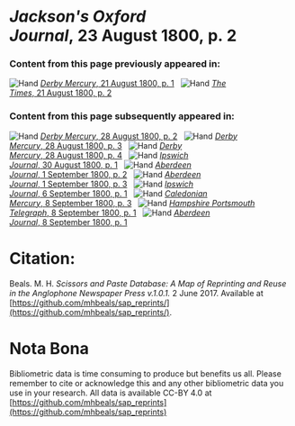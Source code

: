 # *Jackson's Oxford Journal*, 23 August 1800, p. 2  
  
### Content from this page previously appeared in:  
![Hand](http://scissorsandpaste.net/wp-content/uploads/2017/06/smallhandpointer.png) [*Derby Mercury*, 21 August 1800, p. 1](https://mhbeals.github.io/sap_html/Derby-Mercury/Derby-Mercury-21-August-1800-p-1)  
![Hand](http://scissorsandpaste.net/wp-content/uploads/2017/06/smallhandpointer.png) [*The Times*, 21 August 1800, p. 2](https://mhbeals.github.io/sap_html/The-Times/The-Times-21-August-1800-p-2)  
  
### Content from this page subsequently appeared in:  
![Hand](http://scissorsandpaste.net/wp-content/uploads/2017/06/smallhandpointer.png) [*Derby Mercury*, 28 August 1800, p. 2](https://mhbeals.github.io/sap_html/Derby-Mercury/Derby-Mercury-28-August-1800-p-2)  
![Hand](http://scissorsandpaste.net/wp-content/uploads/2017/06/smallhandpointer.png) [*Derby Mercury*, 28 August 1800, p. 3](https://mhbeals.github.io/sap_html/Derby-Mercury/Derby-Mercury-28-August-1800-p-3)  
![Hand](http://scissorsandpaste.net/wp-content/uploads/2017/06/smallhandpointer.png) [*Derby Mercury*, 28 August 1800, p. 4](https://mhbeals.github.io/sap_html/Derby-Mercury/Derby-Mercury-28-August-1800-p-4)  
![Hand](http://scissorsandpaste.net/wp-content/uploads/2017/06/smallhandpointer.png) [*Ipswich Journal*, 30 August 1800, p. 1](https://mhbeals.github.io/sap_html/Ipswich-Journal/Ipswich-Journal-30-August-1800-p-1)  
![Hand](http://scissorsandpaste.net/wp-content/uploads/2017/06/smallhandpointer.png) [*Aberdeen Journal*, 1 September 1800, p. 2](https://mhbeals.github.io/sap_html/Aberdeen-Journal/Aberdeen-Journal-1-September-1800-p-2)  
![Hand](http://scissorsandpaste.net/wp-content/uploads/2017/06/smallhandpointer.png) [*Aberdeen Journal*, 1 September 1800, p. 3](https://mhbeals.github.io/sap_html/Aberdeen-Journal/Aberdeen-Journal-1-September-1800-p-3)  
![Hand](http://scissorsandpaste.net/wp-content/uploads/2017/06/smallhandpointer.png) [*Ipswich Journal*, 6 September 1800, p. 1](https://mhbeals.github.io/sap_html/Ipswich-Journal/Ipswich-Journal-6-September-1800-p-1)  
![Hand](http://scissorsandpaste.net/wp-content/uploads/2017/06/smallhandpointer.png) [*Caledonian Mercury*, 8 September 1800, p. 3](https://mhbeals.github.io/sap_html/Caledonian-Mercury/Caledonian-Mercury-8-September-1800-p-3)  
![Hand](http://scissorsandpaste.net/wp-content/uploads/2017/06/smallhandpointer.png) [*Hampshire Portsmouth Telegraph*, 8 September 1800, p. 1](https://mhbeals.github.io/sap_html/Hampshire-Portsmouth-Telegraph/Hampshire-Portsmouth-Telegraph-8-September-1800-p-1)  
![Hand](http://scissorsandpaste.net/wp-content/uploads/2017/06/smallhandpointer.png) [*Aberdeen Journal*, 8 September 1800, p. 1](https://mhbeals.github.io/sap_html/Aberdeen-Journal/Aberdeen-Journal-8-September-1800-p-1)  


# Citation: 

Beals. M. H. *Scissors and Paste Database: A Map of Reprinting and Reuse in the Anglophone Newspaper Press v.1.0.1.* 2 June 2017. Available at [https://github.com/mhbeals/sap_reprints/](https://github.com/mhbeals/sap_reprints/). 

# Nota Bona

Bibliometric data is time consuming to produce but benefits us all. Please remember to cite or acknowledge this and any other bibliometric data you use in your research. All data is available CC-BY 4.0 at [https://github.com/mhbeals/sap_reprints](https://github.com/mhbeals/sap_reprints)